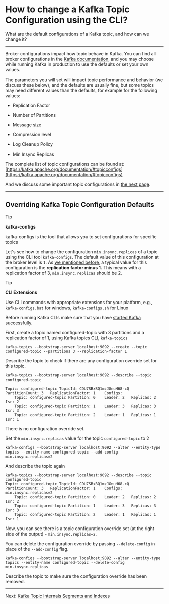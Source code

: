 How to change a Kafka Topic Configuration using the CLI?
========================================================

What are the default configurations of a Kafka topic, and how can we change it?

* * *

Broker configurations impact how topic behave in Kafka. You can find all broker configurations in the [Kafka documentation](https://kafka.apache.org/documentation/#brokerconfigs), and you may choose while running Kafka in production to use the defaults or set your own values.

The parameters you will set will impact topic performance and behavior (we discuss these below), and the defaults are usually fine, but some topics may need different values than the defaults, for example for the following values:

*   Replication Factor
    
*   Number of Partitions
    
*   Message size
    
*   Compression level
    
*   Log Cleanup Policy
    
*   Min Insync Replicas
    

The complete list of topic configurations can be found at: [https://kafka.apache.org/documentation/#topicconfigs](https://kafka.apache.org/documentation/#topicconfigs)

And we discuss some important topic configurations in [the next page](https://github.com/AbdoMusk/Apache-Kafka/blob/main/5-%20Kafka%20Advanced%20Concepts/1-%20Kafka%20Topics%20Advanced/5-%20Kafka%20Topic%20Configuration%20Unclean%20Leader%20Election.md).

* * *

Overriding Kafka Topic Configuration Defaults
---------------------------------------------

[](#Overriding-Kafka-Topic-Configuration-Defaults-0)

> [!TIP]
> **kafka-configs**
>
> kafka-configs is the tool that allows you to set configurations for specific topics

Let's see how to change the configuration `min.insync.replicas` of a topic using the CLI tool `kafka-configs`. The default value of this configuration at the broker level is `1`. As [we mentioned before](https://github.com/AbdoMusk/Apache-Kafka/blob/main/1-%20Kafka%20Fundamentals/6-%20Kafka%20Topic%20Replication.md), a typical value for this configuration is the **replication factor minus 1.** This means with a replication factor of 3, `min.insync.replicas` should be 2.

> [!TIP]
> **CLI Extensions**
>
> Use CLI commands with appropriate extensions for your platform, e.g., `kafka-configs.bat` for windows, `kafka-configs.sh` for Linux

Before running Kafka CLIs make sure that you have [started Kafka](/kafka/starting-kafka/) successfully.

First, create a topic named configured-topic with 3 partitions and a replication factor of 1, using Kafka topics CLI, `kafka-topics`

```
kafka-topics --bootstrap-server localhost:9092 --create --topic configured-topic --partitions 3 --replication-factor 1
```

Describe the topic to check if there are any configuration override set for this topic.

```
kafka-topics --bootstrap-server localhost:9092 --describe --topic configured-topic
```

```
Topic: configured-topic	TopicId: CDU7SBxBQ1mzJGnuH68-cQ	PartitionCount: 3	ReplicationFactor: 1	Configs:
	Topic: configured-topic	Partition: 0	Leader: 2	Replicas: 2	Isr: 2
	Topic: configured-topic	Partition: 1	Leader: 3	Replicas: 3	Isr: 3
	Topic: configured-topic	Partition: 2	Leader: 1	Replicas: 1	Isr: 1
```

There is no configuration override set.

Set the `min.insync.replicas` value for the topic `configured-topic` to 2

```
kafka-configs --bootstrap-server localhost:9092 --alter --entity-type topics --entity-name configured-topic --add-config min.insync.replicas=2
```

And describe the topic again

```
kafka-topics --bootstrap-server localhost:9092 --describe --topic configured-topic
Topic: configured-topic	TopicId: CDU7SBxBQ1mzJGnuH68-cQ	PartitionCount: 3	ReplicationFactor: 1	Configs: min.insync.replicas=2
	Topic: configured-topic	Partition: 0	Leader: 2	Replicas: 2	Isr: 2
	Topic: configured-topic	Partition: 1	Leader: 3	Replicas: 3	Isr: 3
	Topic: configured-topic	Partition: 2	Leader: 1	Replicas: 1	Isr: 1
```

Now, you can see there is a topic configuration override set (at the right side of the output) - `min.insync.replicas=2`.

You can delete the configuration override by passing `--delete-config` in place of the `--add-config` flag.

```
kafka-configs --bootstrap-server localhost:9092 --alter --entity-type topics --entity-name configured-topic --delete-config min.insync.replicas
```

Describe the topic to make sure the configuration override has been removed.

---
Next: [Kafka Topic Internals Segments and Indexes](https://github.com/AbdoMusk/Apache-Kafka/blob/main/5-%20Kafka%20Advanced%20Concepts/1-%20Kafka%20Topics%20Advanced/2-%20Kafka%20Topic%20Internals%20Segments%20and%20Indexes.md)